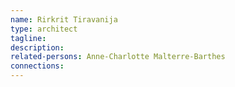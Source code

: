 ```yaml
---
name: Rirkrit Tiravanija
type: architect
tagline:
description:
related-persons: Anne-Charlotte Malterre-Barthes
connections:
---
```

